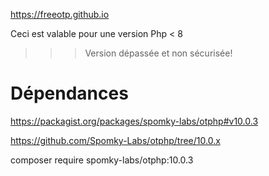 https://freeotp.github.io


Ceci est valable pour une version Php < 8

>>> Version dépassée et non sécurisée!


# Dépendances

https://packagist.org/packages/spomky-labs/otphp#v10.0.3

https://github.com/Spomky-Labs/otphp/tree/10.0.x

composer require spomky-labs/otphp:10.0.3